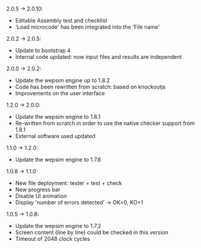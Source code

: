 
2.0.5 -> 2.0.10:
* Editable Assembly test and checklist
* 'Load microcode' has been integrated into the 'File name'

2.0.2 -> 2.0.5:
* Update to bootstrap 4
* Internal code updated: now input files and results are independent

2.0.0 -> 2.0.2:
* Update the wepsim engine up to 1.8.2
* Code has been rewritten from scratch: based on knockoutjs
* Improvements on the user interface

1.2.0 -> 2.0.0:
* Update the wepsim engine to 1.8.1
* Re-written from scratch in order to use the native checker support from 1.8.1
* External software used updated

1.1.0 -> 1.2.0:
* Update the wepsim engine to 1.7.6

1.0.8 -> 1.1.0:
* New file deployment: tester = test + check
* New progress bar
* Disable UI animation
* Display 'number of errors detected' -> OK=0, KO=1

1.0.5 -> 1.0.8:
* Update the wepsim engine to 1.7.2
* Screen content (line by line) could be checked in this version
* Timeout of 2048 clock cycles

